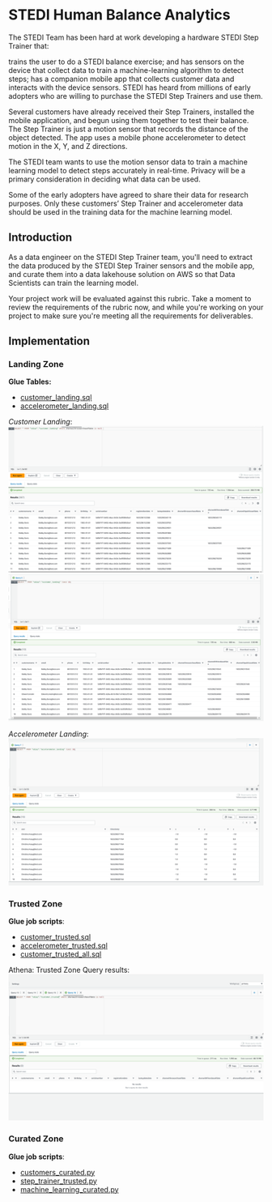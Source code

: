 # STEDI Human Balance Analytics
The STEDI Team has been hard at work developing a hardware STEDI Step Trainer that:

trains the user to do a STEDI balance exercise;
and has sensors on the device that collect data to train a machine-learning algorithm to detect steps;
has a companion mobile app that collects customer data and interacts with the device sensors.
STEDI has heard from millions of early adopters who are willing to purchase the STEDI Step Trainers and use them.

Several customers have already received their Step Trainers, installed the mobile application, and begun using them together to test their balance. The Step Trainer is just a motion sensor that records the distance of the object detected. The app uses a mobile phone accelerometer to detect motion in the X, Y, and Z directions.

The STEDI team wants to use the motion sensor data to train a machine learning model to detect steps accurately in real-time. Privacy will be a primary consideration in deciding what data can be used.

Some of the early adopters have agreed to share their data for research purposes. Only these customers’ Step Trainer and accelerometer data should be used in the training data for the machine learning model.

## Introduction
As a data engineer on the STEDI Step Trainer team, you'll need to extract the data produced by the STEDI Step Trainer sensors and the mobile app, and curate them into a data lakehouse solution on AWS so that Data Scientists can train the learning model.

Your project work will be evaluated against this rubric. Take a moment to review the requirements of the rubric now, and while you're working on your project to make sure you're meeting all the requirements for deliverables.

## Implementation

### Landing Zone

**Glue Tables:**
- [customer_landing.sql](scripts/customer_landing.sql)
- [accelerometer_landing.sql](scripts/accelerometer_landing.sql)

*Customer Landing*:
![Customer Landing](images/customer_landing.png)
![Customer Landing All](images/customer_landing_2.png)


*Accelerometer Landing*:
![Accelerometer Landing](images/accelerometer_landing.png)


### Trusted Zone
**Glue job scripts**:
- [customer_trusted.sql](scripts/customer_trusted.py)
- [accelerometer_trusted.sql](scripts/accelerometer_trusted.py)
- [customer_trusted_all.sql](scripts/customer_trusted_2.py)


Athena: Trusted Zone Query results:
![Accelerometer Landing](images/customer_trusted.png)


### Curated Zone
**Glue job scripts**:
- [customers_curated.py](scripts/customers_curated.py)
- [step_trainer_trusted.py](scripts/step_trainer_trusted.py)
- [machine_learning_curated.py](scripts/machine_learning_curated.py)

